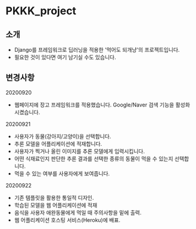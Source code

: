 # PKKK_project

## 소개
  - Django를 프레임워크로 딥러닝을 적용한 '먹어도 되개냥'의 프로젝트입니다.
  - 필요한 것이 있다면 여기 남기실 수도 있습니다. 

## 변경사항
  20200920
  - 웹페이지에 장고 프레임워크를 적용했습니다. Google/Naver 검색 기능을 활성화시켰습니다.
  
  20200921 
  - 사용자가 동물(강아지/고양이)을 선택합니다.
  - 추론 모델을 어플리케이션에 적재합니다.
  - 사용자가 찍거나 올린 이미지를 추론 모델에게 입력시킵니다.
  - 어떤 식재료인지 판단한 추론 결과를 선택한 종류의 동물이 먹을 수 있는지 선택합니다.
  - 먹을 수 있는 여부를 사용자에게 보여줍니다.
  
  20200922
  - 기존 템플릿을 활용한 통일적 디자인.
  - 학습된 모델을 웹 어플리케이션에 적재
  - 음식을 사용자 애완동물에게 먹일 때 주의사항을 밑에 출력.
  - 웹 어플리케이션 호스팅 서비스(Heroku)에 배표.
